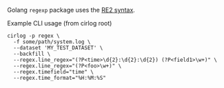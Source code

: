 Golang `regexp` package uses the [RE2 syntax](https://github.com/google/re2/wiki/Syntax).

Example CLI usage (from cirlog root)
```
cirlog -p regex \
  -f some/path/system.log \
  --dataset 'MY_TEST_DATASET' \
  --backfill \
  --regex.line_regex="(?P<time>\d{2}:\d{2}:\d{2}) (?P<field1>\w+)" \
  --regex.line_regex="(?P<foo>\w+)" \
  --regex.timefield="time" \
  --regex.time_format="%H:%M:%S"
```
